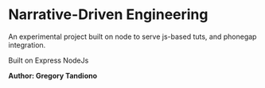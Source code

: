 # Narrative-Driven Engineering

An experimental project built on node to serve js-based tuts, and phonegap integration.

Built on Express NodeJs

**Author: Gregory Tandiono**
